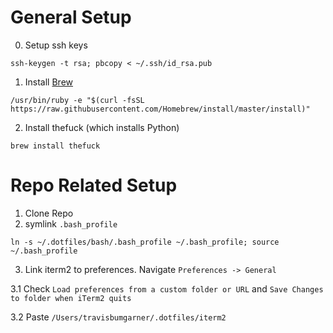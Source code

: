 # General Setup
0. Setup ssh keys

`ssh-keygen -t rsa; pbcopy < ~/.ssh/id_rsa.pub`

1. Install [Brew](https://brew.sh/)

`/usr/bin/ruby -e "$(curl -fsSL https://raw.githubusercontent.com/Homebrew/install/master/install)"`

2. Install thefuck (which installs Python)

`brew install thefuck`

# Repo Related Setup

1. Clone Repo
2. symlink `.bash_profile`

`ln -s ~/.dotfiles/bash/.bash_profile ~/.bash_profile; source ~/.bash_profile`

3. Link iterm2 to preferences. Navigate `Preferences -> General`

3.1 Check `Load preferences from a custom folder or URL` and `Save Changes to folder when iTerm2 quits`

3.2 Paste `/Users/travisbumgarner/.dotfiles/iterm2`
